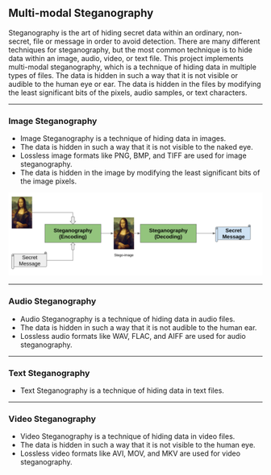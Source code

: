 ## Multi-modal Steganography 
Steganography is the art of hiding secret data within an ordinary, non-secret, file or message in order to avoid detection. There are many different techniques for steganography, but the most common technique is to hide data within an image, audio, video, or text file. 
This project implements multi-modal steganography, which is a technique of hiding data in multiple types of files. The data is hidden in such a way that it is not visible or audible to the human eye or ear. The data is hidden in the files by modifying the least significant bits of the pixels, audio samples, or text characters.

<hr/>

### Image Steganography 
- Image Steganography is a technique of hiding data in images.
- The data is hidden in such a way that it is not visible to the naked eye.
- Lossless image formats like PNG, BMP, and TIFF are used for image steganography.
- The data is hidden in the image by modifying the least significant bits of the image pixels.

<p align="center">
  <img src="https://github.com/ayeshathoi/Multi-modal-Steganography/blob/main/Assets/Image%20Steganography/image_steg_process.png"
  alt="Image Steganography process">
</p>

<hr/>

### Audio Steganography
- Audio Steganography is a technique of hiding data in audio files.
- The data is hidden in such a way that it is not audible to the human ear.
- Lossless audio formats like WAV, FLAC, and AIFF are used for audio steganography.
<hr/>

### Text Steganography
- Text Steganography is a technique of hiding data in text files.   
<hr/>

### Video Steganography
- Video Steganography is a technique of hiding data in video files.
- The data is hidden in such a way that it is not visible to the human eye.
- Lossless video formats like AVI, MOV, and MKV are used for video steganography.





 